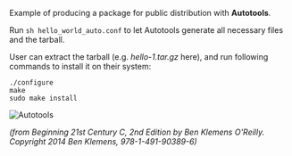 Example of producing a package for public distribution with **Autotools**.

Run ```sh hello_world_auto.conf``` to let Autotools generate all necessary files and the tarball.

User can extract the tarball (e.g. *hello-1.tar.gz* here), and run following commands to install it on their system:
```
./configure
make
sudo make install
```
![Autotools](http://choonsiong.com/public/pic/Autotools.png)

*(from Beginning 21st Century C, 2nd Edition by Ben Klemens O'Reilly. Copyright 2014 Ben Klemens, 978-1-491-90389-6)*